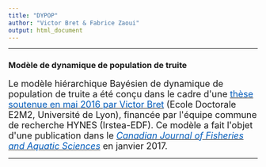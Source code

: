 ```yaml
---
title: "DYPOP"
author: "Victor Bret & Fabrice Zaoui"
output: html_document
---
```


* * *

### **Modèle de dynamique de population de truite**

<font size="4">Le modèle hiérarchique Bayésien de dynamique de population de truite a été conçu dans le cadre d'une <a href="https://tel.archives-ouvertes.fr/tel-01382903" target="_blank"><font size="4" style="color: #005BBB">thèse soutenue en mai 2016 par Victor Bret</font></a> (Ecole Doctorale E2M2, Université de Lyon), financée par l'équipe commune de recherche HYNES (Irstea-EDF). Ce modèle a fait l'objet d'une publication dans le <a href="http://www.nrcresearchpress.com/doi/10.1139/cjfas-2016-0240" target="_blank"><font size="4" style="color: #005BBB">_Canadian Journal of Fisheries and Aquatic Sciences_</font></a> en janvier 2017.</font>

* * *
